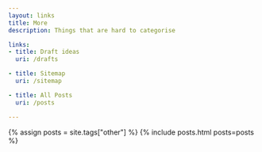 ```yaml
---
layout: links
title: More
description: Things that are hard to categorise

links:
- title: Draft ideas
  uri: /drafts

- title: Sitemap
  uri: /sitemap

- title: All Posts
  uri: /posts

---
```


{% assign posts = site.tags["other"] %}
{% include posts.html posts=posts %}
